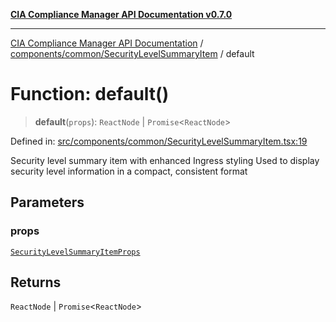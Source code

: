 [**CIA Compliance Manager API Documentation v0.7.0**](../../../../README.md)

***

[CIA Compliance Manager API Documentation](../../../../modules.md) / [components/common/SecurityLevelSummaryItem](../README.md) / default

# Function: default()

> **default**(`props`): `ReactNode` \| `Promise`\<`ReactNode`\>

Defined in: [src/components/common/SecurityLevelSummaryItem.tsx:19](https://github.com/Hack23/cia-compliance-manager/blob/a904e43458f81faf7066f9da9fc149cc9f6e236d/src/components/common/SecurityLevelSummaryItem.tsx#L19)

Security level summary item with enhanced Ingress styling
Used to display security level information in a compact, consistent format

## Parameters

### props

[`SecurityLevelSummaryItemProps`](../interfaces/SecurityLevelSummaryItemProps.md)

## Returns

`ReactNode` \| `Promise`\<`ReactNode`\>
